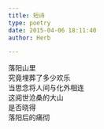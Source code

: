 ```yaml
---  
title: 短诗  
type: poetry  
date: 2015-04-06 18:11:40  
author: Herb  

---  
```

落阳山里  
究竟埋葬了多少欢乐  
当思念将人间与化外相连  
这阅世沧桑的大山  
是否晓得  
落阳后的痛彻  
